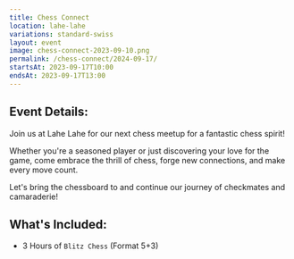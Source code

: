 ```yaml
---
title: Chess Connect
location: lahe-lahe
variations: standard-swiss
layout: event
image: chess-connect-2023-09-10.png
permalink: /chess-connect/2024-09-17/
startsAt: 2023-09-17T10:00
endsAt: 2023-09-17T13:00
---
```

## Event Details:

Join us at Lahe Lahe for our next chess meetup for a fantastic chess spirit!


Whether you're a seasoned player or just discovering your love for the
game, come embrace the thrill of chess, forge new connections, and make every
move count. 

Let's bring the chessboard to and continue our journey of
checkmates and camaraderie!

## What's Included:
- 3 Hours of `Blitz Chess` (Format 5+3)